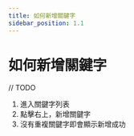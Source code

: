 ```yaml
---
title: 如何新增關鍵字
sidebar_position: 1.1
---
```


# 如何新增關鍵字

// TODO

1. 進入關鍵字列表
2. 點擊右上，新增關鍵字
3. 沒有重複關鍵字即會顯示新增成功
